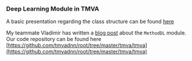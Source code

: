 ### [](#header-3)Deep Learning Module in TMVA

A basic presentation regarding the class structure can be found [here](https://docs.google.com/presentation/d/109gA5xzIBOH9pqW9EtYBb4trzoqBvx--2vmYFdUhhKU/edit#slide=id.gc6f73a04f_0_0)

My teammate Vladimir has written a [blog post](https://ilievskiv.github.io/2017/08/20/deep-learning-module-tmva) about the `MethodDL` module. Our code repository can
be found here [https://github.com/tmvadnn/root/tree/master/tmva/tmva](https://github.com/tmvadnn/root/tree/master/tmva/tmva)
